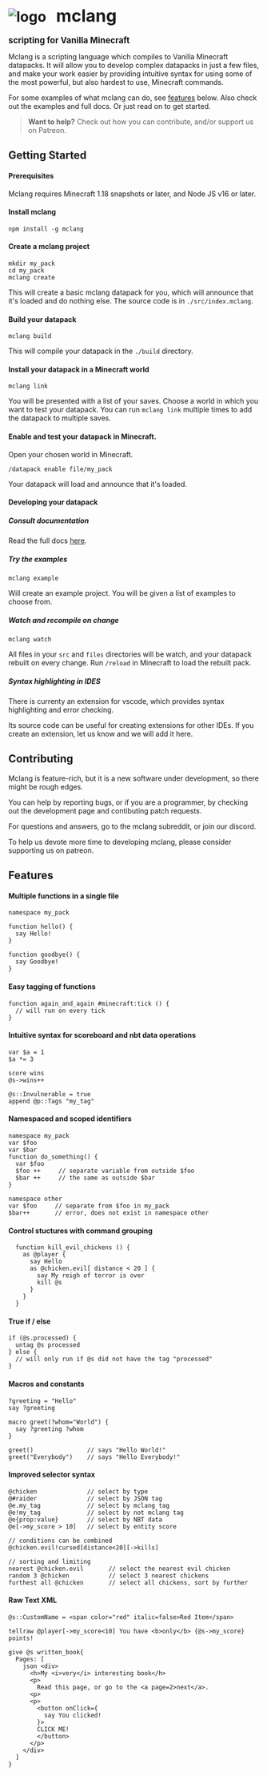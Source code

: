 # ![logo](docs/mclang-logo-small.png) &nbsp;&nbsp;<big>mclang</big>
<big><b>scripting for Vanilla Minecraft</b></big>

Mclang is a scripting language which compiles to Vanilla Minecraft datapacks. It will allow you to develop complex datapacks in just a few files, and make your work easier by providing intuitive syntax for using some of the most powerful, but also hardest to use, Minecraft commands.

For some examples of what mclang can do, see [features](#features) below. Also check out the examples and full docs. Or just read on to get started.

<blockquote>
<b>Want to help?</b> Check out how you can contribute, and/or support us on Patreon.
</blockquote>

## Getting Started
#### Prerequisites
Mclang requires Minecraft 1.18 snapshots or later, and Node JS v16 or later.
#### Install mclang
````
npm install -g mclang
````
#### Create a mclang project
````
mkdir my_pack
cd my_pack
mclang create
````
This will create a basic mclang datapack for you, which will announce that it's loaded and do nothing else. The source code is in `./src/index.mclang`.

#### Build your datapack
````
mclang build
````
This will compile your datapack in the `./build` directory.

#### Install your datapack in a Minecraft world
````
mclang link
````
You will be presented with a list of your saves. Choose a world in which you want to test your datapack. You can run `mclang link` multiple times to add the datapack to multiple saves.

#### Enable and test your datapack in Minecraft.
Open your chosen world in Minecraft. 
````
/datapack enable file/my_pack
````
Your datapack will load and announce that it's loaded.

#### Developing your datapack
##### Consult documentation
Read the full docs [here](docs/intro.md).
##### Try the examples
````
mclang example 
````
Will create an example project. You will be given a list of examples to choose from.

##### Watch and recompile on change
````
mclang watch
````
All files in your `src` and `files` directories will be watch, and your datapack rebuilt on every change. Run `/reload` in Minecraft to load the rebuilt pack.

##### Syntax highlighting in IDES
There is currenty an extension for vscode, which provides syntax highlighting and error checking.

Its source code can be useful for creating extensions for other IDEs. If you create an extension, let us know and we will add it here.

## Contributing
Mclang is feature-rich, but it is a new software under development, so there might be rough edges.

You can help by reporting bugs, or if you are a programmer, by checking out the development page and contibuting patch requests.

For questions and answers, go to the mclang subreddit, or join our discord.

To help us devote more time to developing mclang, please consider supporting us on patreon.

## Features

#### Multiple functions in a single file
````
namespace my_pack

function hello() {
  say Hello!
}

function goodbye() {
  say Goodbye!
}
````
#### Easy tagging of functions
````
function again_and_again #minecraft:tick () {
  // will run on every tick
}
````
#### Intuitive syntax for scoreboard and nbt data operations
````
var $a = 1
$a *= 3

score wins
@s->wins++

@s::Invulnerable = true
append @p::Tags "my_tag"

````
#### Namespaced and scoped identifiers
````
namespace my_pack
var $foo
var $bar
function do_something() {
  var $foo 
  $foo ++     // separate variable from outside $foo
  $bar ++     // the same as outside $bar
}

namespace other
var $foo     // separate from $foo in my_pack
$bar++       // error, does not exist in namespace other

````
#### Control stuctures with command grouping
```
  function kill_evil_chickens () {
    as @player {
      say Hello
      as @chicken.evil[ distance < 20 ] {
        say My reigh of terror is over
        kill @s
      }
    }
  }
````
#### True if / else
````
if (@s.processed) {
  untag @s processed
} else {
  // will only run if @s did not have the tag "processed"
}
````
#### Macros and constants
````
?greeting = "Hello"
say ?greeting

macro greet(?whom="World") {
  say ?greeting ?whom
}

greet()               // says "Hello World!"
greet("Everybody")    // says "Hello Everybody!"
````
#### Improved selector syntax
````
@chicken              // select by type
@#raider              // select by JSON tag
@e.my_tag             // select by mclang tag
@e!my_tag             // select by not mclang tag
@e{prop:value}        // select by NBT data
@e[->my_score > 10]   // select by entity score

// conditions can be combined
@chicken.evil!cursed[distance<20][->kills]

// sorting and limiting
nearest @chicken.evil       // select the nearest evil chicken
random 3 @chicken           // select 3 nearest chickens
furthest all @chicken       // select all chickens, sort by further
````
#### Raw Text XML
````
@s::CustomName = <span color="red" italic=false>Red Item</span>

tellraw @player[->my_score<10] You have <b>only</b> {@s->my_score} points!

give @s written_book{
  Pages: [
    json <div>
      <h>My <i>very</i> interesting book</h>
      <p>
        Read this page, or go to the <a page=2>next</a>.
      <p>
      <p>
        <button onClick={ 
          say You clicked!
        }>
        CLICK ME!
        </button>
      </p>
    </div>
  ]
} 
````

